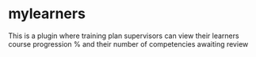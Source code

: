# mylearners
This is a plugin where training plan supervisors can view their learners course progression % and their number of competencies awaiting review
